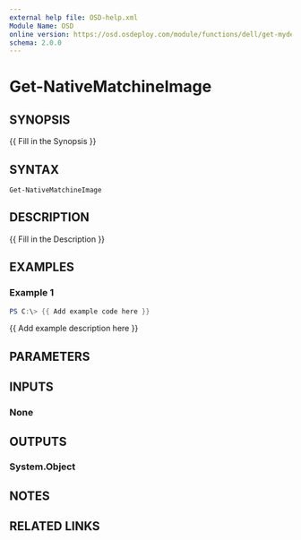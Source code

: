 ```yaml
---
external help file: OSD-help.xml
Module Name: OSD
online version: https://osd.osdeploy.com/module/functions/dell/get-mydellbios
schema: 2.0.0
---
```


# Get-NativeMatchineImage

## SYNOPSIS
{{ Fill in the Synopsis }}

## SYNTAX

```
Get-NativeMatchineImage
```

## DESCRIPTION
{{ Fill in the Description }}

## EXAMPLES

### Example 1
```powershell
PS C:\> {{ Add example code here }}
```

{{ Add example description here }}

## PARAMETERS

## INPUTS

### None

## OUTPUTS

### System.Object
## NOTES

## RELATED LINKS

